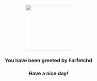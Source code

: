 <p align="center">
    <img src="https://raw.githubusercontent.com/PokeAPI/sprites/master/sprites/pokemon/83.png" width="150" height="150">
</p>
<h3 align="center">You have been greeted by  <b>Farfetchd</b></h3>
<h3 align="center">Have a nice day!</h3>
